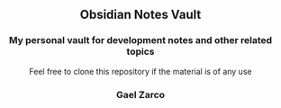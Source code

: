 <div align='center'>

## Obsidian Notes Vault

### My personal vault for development notes and other related topics

Feel free to clone this repository if the material is of any use

### Gael Zarco

</div>
